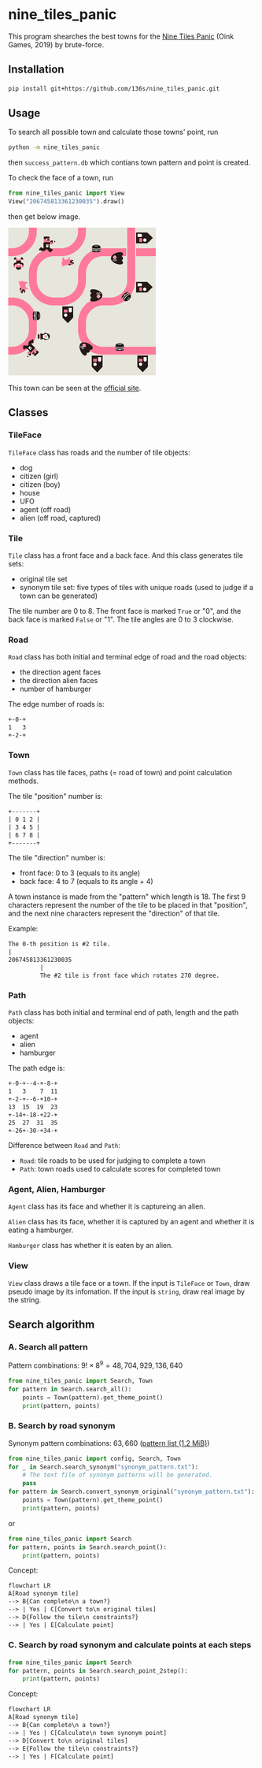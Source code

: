 # nine_tiles_panic

This program shearches the best towns for the [Nine Tiles Panic](https://oinkgames.com/en/games/analog/nine-tiles-panic/) (Oink Games, 2019) by brute-force.

## Installation

```bash
pip install git+https://github.com/136s/nine_tiles_panic.git
```

## Usage

To search all possible town and calculate those towns' point, run

```bash
python -m nine_tiles_panic
```

then `success_pattern.db` which contians town pattern and point is created.

To check the face of a town, run

```python
from nine_tiles_panic import View
View("206745813361230035").draw()
```

then get below image.

![town of 206745813361230035](./docs/imgs/town_206745813361230035.png)

This town can be seen at the [official site](https://oinkgames.com/images/description/nine-tiles-panic/image02.jpg).

## Classes

### TileFace

`TileFace` class has roads and the number of tile objects:

- dog
- citizen (girl)
- citizen (boy)
- house
- UFO
- agent (off road)
- alien (off road, captured)

### Tile

`Tile` class has a front face and a back face.
And this class generates tile sets:

- original tile set
- synonym tile set: five types of tiles with unique roads (used to judge if a town can be generated)

The tile number are 0 to 8.
The front face is marked `True` or "0", and the back face is marked `False` or "1".
The tile angles are 0 to 3 clockwise.

### Road

`Road` class has both initial and terminal edge of road and the road objects:

- the direction agent faces
- the direction alien faces
- number of hamburger

The edge number of roads is:

``` text
+-0-+
1   3
+-2-+
```

### Town

`Town` class has tile faces, paths (= road of town) and point calculation methods.

The tile "position" number is:

``` text
+-------+
| 0 1 2 |
| 3 4 5 |
| 6 7 8 |
+-------+
```

The tile "direction" number is:

- front face: 0 to 3 (equals to its angle)
- back face: 4 to 7 (equals to its angle + 4)

A town instance is made from the "pattern" which length is 18.
The first 9 characters represent the number of the tile to be placed in that "position", and the next nine characters represent the "direction" of that tile.

Example:

``` text
The 0-th position is #2 tile.
|
206745813361230035
         |
         The #2 tile is front face which rotates 270 degree.
```

### Path

`Path` class has both initial and terminal end of path, length and the path objects:

- agent
- alien
- hamburger

The path edge is:

``` text
+-0-+--4-+-8-+
1   3    7  11
+-2-+--6-+10-+
13  15  19  23
+-14+-18-+22-+
25  27  31  35
+-26+-30-+34-+
```

Difference between `Road` and `Path`:

- `Road`: tile roads to be used for judging to complete a town
- `Path`: town roads used to calculate scores for completed town

### Agent, Alien, Hamburger

`Agent` class has its face and whether it is captureing an alien.

`Alien` class has its face, whether it is captured by an agent and whether it is eating a hamburger.

`Hamburger` class has whether it is eaten by an alien.

### View

`View` class draws a tile face or a town.
If the input is `TileFace` or `Town`, draw pseudo image by its infomation.
If the input is `string`, draw real image by the string.

## Search algorithm

### A. Search all pattern

Pattern combinations: $9!\times8^9 = 48{,}704{,}929{,}136{,}640$

```python
from nine_tiles_panic import Search, Town
for pattern in Search.search_all():
    points = Town(pattern).get_theme_point()
    print(pattern, points)
```

### B. Search by road synonym

Synonym pattern combinations: $63{,}660$ ([pattern list (1.2 MiB)](./tests/expected/synonym_pattern.txt))

```python
from nine_tiles_panic import config, Search, Town
for _ in Search.search_synonym("synonym_pattern.txt"):
    # The text file of synonym patterns will be generated.
    pass
for pattern in Search.convert_synonym_original("synonym_pattern.txt"):
    points = Town(pattern).get_theme_point()
    print(pattern, points)
```

or

```python
from nine_tiles_panic import Search
for pattern, points in Search.search_point():
    print(pattern, points)
```

Concept:

```mermaid
flowchart LR
A[Road synonym tile] 
--> B{Can complete\n a town?} 
--> | Yes | C[Convert to\n original tiles]
--> D{Follow the tile\n constraints?} 
--> | Yes | E[Calculate point]
```

### C. Search by road synonym and calculate points at each steps

```python
from nine_tiles_panic import Search
for pattern, points in Search.search_point_2step():
    print(pattern, points)
```

Concept:

```mermaid
flowchart LR
A[Road synonym tile] 
--> B{Can complete\n a town?} 
--> | Yes | C[Calculate\n town synonym point]
--> D[Convert to\n original tiles]
--> E{Follow the tile\n constraints?} 
--> | Yes | F[Calculate point]
```
